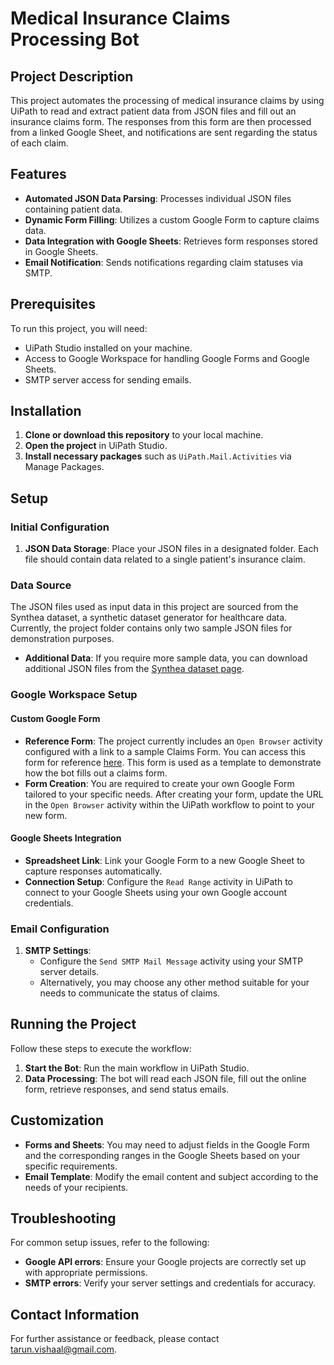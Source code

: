 # Medical Insurance Claims Processing Bot

## Project Description

This project automates the processing of medical insurance claims by using UiPath to read and extract patient data from JSON files and fill out an insurance claims form. The responses from this form are then processed from a linked Google Sheet, and notifications are sent regarding the status of each claim.

## Features

- **Automated JSON Data Parsing**: Processes individual JSON files containing patient data.
- **Dynamic Form Filling**: Utilizes a custom Google Form to capture claims data.
- **Data Integration with Google Sheets**: Retrieves form responses stored in Google Sheets.
- **Email Notification**: Sends notifications regarding claim statuses via SMTP.

## Prerequisites

To run this project, you will need:
- UiPath Studio installed on your machine.
- Access to Google Workspace for handling Google Forms and Google Sheets.
- SMTP server access for sending emails.

## Installation

1. **Clone or download this repository** to your local machine.
2. **Open the project** in UiPath Studio.
3. **Install necessary packages** such as `UiPath.Mail.Activities` via Manage Packages.

## Setup

### Initial Configuration

1. **JSON Data Storage**: Place your JSON files in a designated folder. Each file should contain data related to a single patient's insurance claim.

### Data Source

The JSON files used as input data in this project are sourced from the Synthea dataset, a synthetic dataset generator for healthcare data. Currently, the project folder contains only two sample JSON files for demonstration purposes.

- **Additional Data**: If you require more sample data, you can download additional JSON files from the [Synthea dataset page](https://synthetichealth.github.io/synthea/).

### Google Workspace Setup

#### Custom Google Form
- **Reference Form**: The project currently includes an `Open Browser` activity configured with a link to a sample Claims Form. You can access this form for reference [here](https://forms.gle/EeBo3nBjPdCcG6BKA). This form is used as a template to demonstrate how the bot fills out a claims form.
- **Form Creation**: You are required to create your own Google Form tailored to your specific needs. After creating your form, update the URL in the `Open Browser` activity within the UiPath workflow to point to your new form.

#### Google Sheets Integration
- **Spreadsheet Link**: Link your Google Form to a new Google Sheet to capture responses automatically.
- **Connection Setup**: Configure the `Read Range` activity in UiPath to connect to your Google Sheets using your own Google account credentials.

### Email Configuration

1. **SMTP Settings**:
   - Configure the `Send SMTP Mail Message` activity using your SMTP server details.
   - Alternatively, you may choose any other method suitable for your needs to communicate the status of claims.

## Running the Project

Follow these steps to execute the workflow:
1. **Start the Bot**: Run the main workflow in UiPath Studio.
2. **Data Processing**: The bot will read each JSON file, fill out the online form, retrieve responses, and send status emails.

## Customization

- **Forms and Sheets**: You may need to adjust fields in the Google Form and the corresponding ranges in the Google Sheets based on your specific requirements.
- **Email Template**: Modify the email content and subject according to the needs of your recipients.

## Troubleshooting

For common setup issues, refer to the following:
- **Google API errors**: Ensure your Google projects are correctly set up with appropriate permissions.
- **SMTP errors**: Verify your server settings and credentials for accuracy.

## Contact Information

For further assistance or feedback, please contact tarun.vishaal@gmail.com.
